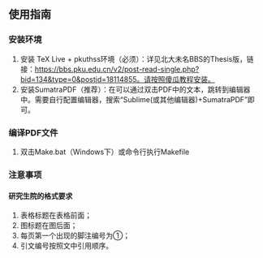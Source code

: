 ## 使用指南

### 安装环境

1. 安装 TeX Live + pkuthss环境（必须）：详见北大未名BBS的Thesis版，链接：https://bbs.pku.edu.cn/v2/post-read-single.php?bid=134&type=0&postid=18114855。请按照傻瓜教程安装。
2. 安装SumatraPDF（推荐）：在可以通过双击PDF中的文本，跳转到编辑器中。需要自行配置编辑器，搜索“Sublime(或其他编辑器)+SumatraPDF”即可。

### 编译PDF文件

1. 双击Make.bat（Windows下）或命令行执行Makefile

### 注意事项

#### 研究生院的格式要求

1. 表格标题在表格前面；
2. 图标题在图后面；
3. 每页第一个出现的脚注编号为①；
4. 引文编号按照文中引用顺序。